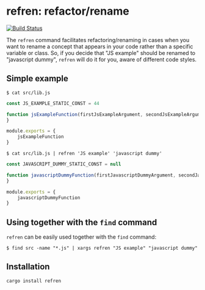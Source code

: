 # refren: refactor/rename
[![Build Status](https://travis-ci.org/sharkdp/fd.svg?branch=master)](https://travis-ci.org/bm371613/refren)

The `refren` command facilitates refactoring/renaming in cases when you want to rename a concept that appears in your
code rather than a specific variable or class. So, if you decide that "JS example" should be renamed to
"javascript dummy", `refren` will do it for you, aware of different code styles.

## Simple example

`
$ cat src/lib.js
`

```js
const JS_EXAMPLE_STATIC_CONST = 44

function jsExampleFunction(firstJsExampleArgument, secondJsExampleArgument) {
}

module.exports = {
    jsExampleFunction
}
```

`
$ cat src/lib.js | refren 'JS example' 'javascript dummy'
`

```js
const JAVASCRIPT_DUMMY_STATIC_CONST = null

function javascriptDummyFunction(firstJavascriptDummyArgument, secondJavascriptDummyArgument) {
}

module.exports = {
    javascriptDummyFunction
}
```

## Using together with the `find` command

`refren` can be easily used together with the `find` command:

`
$ find src -name "*.js" | xargs refren "JS example" "javascript dummy"
`

## Installation

```
cargo install refren
```
